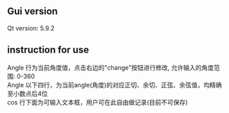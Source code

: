 ## Gui version ##  
Qt version: 5.9.2  
## instruction for use ##  
Angle 行为当前角度值，点击右边的"change"按钮进行修改, 允许输入的角度范围: 0-360  
Angle 以下四行，为当前angle(角度)的对应正切、余切、正弦、余弦值，均精确至小数点后4位  
cos 行下面为可输入文本框，用户可在此自由做记录(目前不可保存)  
